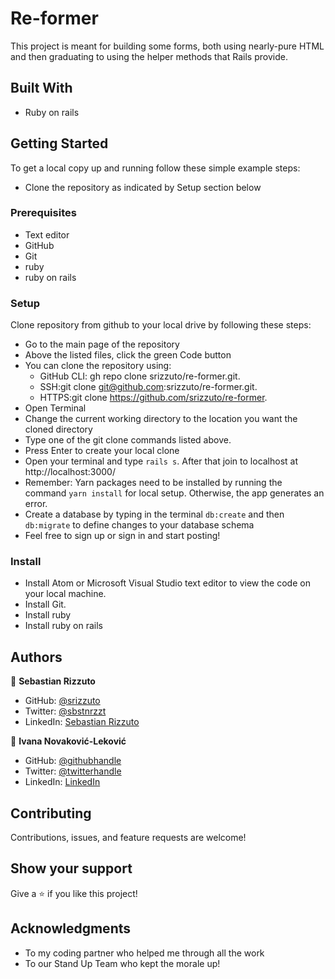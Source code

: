 # Re-former

This project is meant for building some forms, both using nearly-pure HTML and then graduating to using the helper methods that Rails provide.

## Built With
- Ruby on rails

## Getting Started
To get a local copy up and running follow these simple example steps:
- Clone the repository as indicated by Setup section below

### Prerequisites
- Text editor
- GitHub
- Git
- ruby
- ruby on rails

### Setup
Clone repository from github to your local drive by following these steps:
- Go to the main page of the repository
- Above the listed files, click the green Code button
- You can clone the repository using:
  - GitHub CLI: gh repo clone srizzuto/re-former.git.
  - SSH:git clone git@github.com:srizzuto/re-former.git.
  - HTTPS:git clone https://github.com/srizzuto/re-former.
- Open Terminal
- Change the current working directory to the location you want the cloned directory
- Type one of the git clone commands listed above.
- Press Enter to create your local clone
- Open your terminal and type <code>rails s</code>. After that join to localhost at http://localhost:3000/
- Remember: Yarn packages need to be installed by running the command <code>yarn install</code> for local setup. Otherwise, the app generates an error.
- Create a database by typing in the terminal <code>db:create</code> and then <code>db:migrate</code> to define changes to your database schema
- Feel free to sign up or sign in and start posting!

### Install
- Install Atom or Microsoft Visual Studio text editor to view the code on your local machine.
- Install Git.
- Install ruby
- Install ruby on rails

## Authors

👤 **Sebastian Rizzuto**

- GitHub: [@srizzuto](https://github.com/srizzuto)
- Twitter: [@sbstnrzzt](https://twitter.com/sbstnrzzt)
- LinkedIn: [Sebastian Rizzuto](https://www.linkedin.com/in/srizzuto/)


👤 **Ivana Novaković-Leković** 

- GitHub: [@githubhandle](https://github.com/1v4n4)
- Twitter: [@twitterhandle](https://twitter.com/codeIv1)
- LinkedIn: [LinkedIn](https://www.linkedin.com/in/1v4n4/)

## Contributing

Contributions, issues, and feature requests are welcome!

## Show your support

Give a ⭐️ if you like this project!

## Acknowledgments

- To my coding partner who helped me through all the work
- To our Stand Up Team who kept the morale up!
